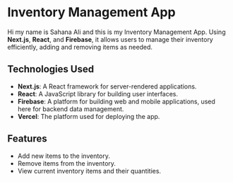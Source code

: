 # Inventory Management App
Hi my name is Sahana Ali and this is my Inventory Management App. 
Using **Next.js**, **React**, and **Firebase**, it allows users to manage their inventory efficiently, adding and removing items as needed.

## Technologies Used
- **Next.js**: A React framework for server-rendered applications.
- **React**: A JavaScript library for building user interfaces.
- **Firebase**: A platform for building web and mobile applications, used here for backend data management.
- **Vercel**: The platform used for deploying the app.

## Features
- Add new items to the inventory.
- Remove items from the inventory.
- View current inventory items and their quantities.

